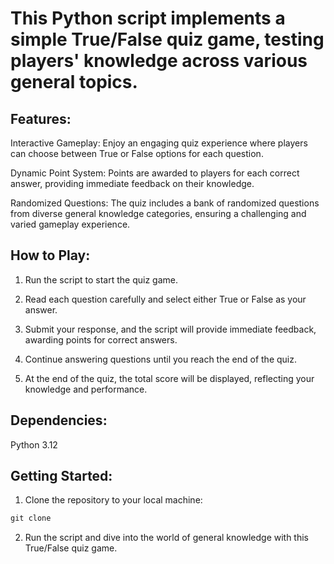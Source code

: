 # This Python script implements a simple True/False quiz game, testing players' knowledge across various general topics.

## Features:

Interactive Gameplay: Enjoy an engaging quiz experience where players can choose between True or False options for each question.

Dynamic Point System: Points are awarded to players for each correct answer, providing immediate feedback on their knowledge.

Randomized Questions: The quiz includes a bank of randomized questions from diverse general knowledge categories, ensuring a challenging and varied gameplay experience.

## How to Play:

1. Run the script to start the quiz game.

2. Read each question carefully and select either True or False as your answer.

3. Submit your response, and the script will provide immediate feedback, awarding points for correct answers.

4. Continue answering questions until you reach the end of the quiz.

5. At the end of the quiz, the total score will be displayed, reflecting your knowledge and performance.
## Dependencies:

Python 3.12

## Getting Started:

1. Clone the repository to your local machine:

```python
git clone 
```
2. Run the script and dive into the world of general knowledge with this True/False quiz game.
